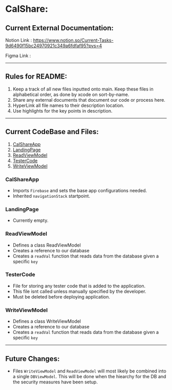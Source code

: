 # CalShare:

## Current External Documentation:
Notion Link : https://www.notion.so/Current-Tasks-9d6490f15bc24970921c349a6fdfaf95?pvs=4

Figma Link : 

---
## Rules for README:
1. Keep a track of all new files inputted onto main. Keep these files in alphabetical order, as done by xcode on sort-by-name.
2. Share any external documents that document our code or process here.
3. HyperLink all file names to their description location.
4. Use highlights for the key points in description.

---
## Current CodeBase and Files:

1. [CalShareApp](#calshareapp)
2. [LandingPage](#landingpage)
3. [ReadViewModel](#readviewmodel)
4. [TesterCode](#testercode)
5. [WriteViewModel](#writeviewmodel)

### CalShareApp
- Imports `Firebase` and sets the base app configurations needed.
- Inherited `navigationStack` startpoint.

### LandingPage
- Currently empty.

### ReadViewModel
- Defines a class ReadViewModel
- Creates a reference to our database
- Creates a `readVal` function that reads data from the database given a specific `key`

### TesterCode
- File for storing any tester code that is added to the application.
- This file isnt called unless manually specified by the developer.
- Must be deleted before deploying application.

### WriteViewModel
- Defines a class WriteViewModel
- Creates a reference to our database
- Creates a `readVal` function that reads data from the database given a specific `key`

---
## Future Changes:

- Files `WriteViewModel` and `ReadViewModel` will most likely be combined into a single `DBViewModel`. This will be done when the hiearchy for the DB and the security measures have been setup.